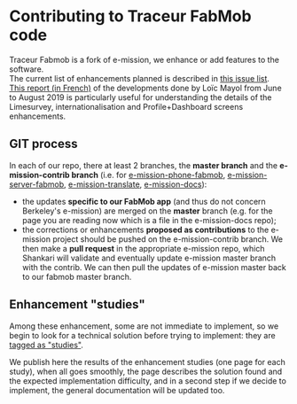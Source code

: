 # Contributing to Traceur FabMob code

Traceur Fabmob is a fork of e-mission, we enhance or add features to the software.  
The current list of enhancements planned is described in [this issue list](https://github.com/fabmob/e-mission-phone-fabmob/issues).  
[This report (in French)](https://drive.google.com/file/d/1h7PWoA6sJBYYeRoO2OgSiibv1ZJH8VLZ/view) of the developments done by Loïc Mayol from June to August 2019 is particularly useful for understanding the details of the Limesurvey, internationalisation and Profile+Dashboard screens enhancements.

## GIT process
In each of our repo, there at least 2 branches, the **master branch** and the **e-mission-contrib branch** (i.e. for [e-mission-phone-fabmob](https://github.com/fabmob/e-mission-phone-fabmob/), [e-mission-server-fabmob](https://github.com/fabmob/e-mission-server-fabmob/), [e-mission-translate](https://github.com/fabmob/e-mission-translate/), [e-mission-docs](https://github.com/fabmob/e-mission-server-fabmob/)):

- the updates **specific to our FabMob app** (and thus do not concern Berkeley's e-mission) are merged on the **master** branch (e.g. for the page you are reading now which is a file in the e-mission-docs repo);  
- the corrections or enhancements **proposed as contributions** to the e-mission project should be pushed on the e-mission-contrib branch. We then make a **pull request** in the appropriate e-mission repo, which Shankari will validate and eventually update e-mission master branch with the contrib. We can then pull the updates of e-mission master back to our fabmob master branch.

## Enhancement "studies"
Among these enhancement, some are not immediate to implement, so we begin to look for a technical solution before trying to implement: they are [tagged as "studies"](https://github.com/fabmob/e-mission-phone-fabmob/issues?utf8=%E2%9C%93&q=label%3Astudy+).  

We publish here the results of the enhancement studies (one page for each study), when all goes smoothly, the page describes the solution found and the expected implementation difficulty,
and in a second step if we decide to implement, the general documentation will be updated too.
